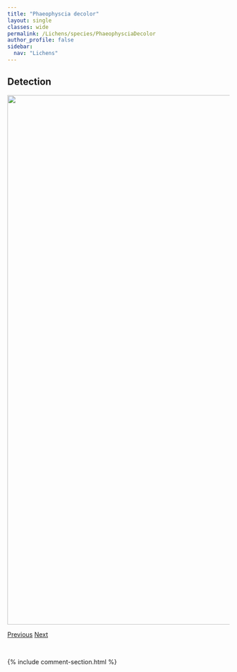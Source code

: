 ```yaml
---
title: "Phaeophyscia decolor"
layout: single
classes: wide
permalink: /Lichens/species/PhaeophysciaDecolor
author_profile: false
sidebar:
  nav: "Lichens"
---
```


<h2>Detection</h2>

<a href="https://drive.google.com/uc?export=view&id=136QJYv5ym_DwFgS1Y7kS6_rvnDPPcX4O">
<img src="https://drive.google.com/uc?export=view&id=136QJYv5ym_DwFgS1Y7kS6_rvnDPPcX4O" height = "1200" width = "800">
</a>


<a href="/DevelopmentWebsite/Lichens/species/PhaeophysciaConstipata" class="pagination--pager" title="Phaeophyscia constipata">Previous</a> <a href="/DevelopmentWebsite/Lichens/species/PhaeophysciaEndococcina" class="pagination--pager" title="Phaeophyscia endococcina">Next</a>

<p>&nbsp;</p>

{% include comment-section.html %}
